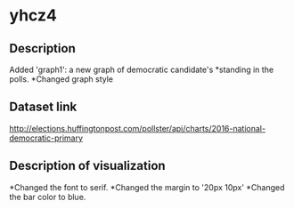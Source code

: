 # yhcz4
## Description
Added 'graph1': a new graph of democratic candidate's *standing in the polls.
*Changed graph style
## Dataset link
http://elections.huffingtonpost.com/pollster/api/charts/2016-national-democratic-primary
## Description of visualization
*Changed the font to serif. 
*Changed the margin to '20px 10px' 
*Changed the bar color to blue.

